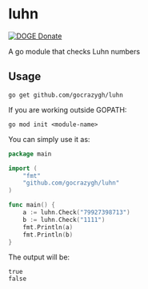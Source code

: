 # luhn

[![DOGE Donate](https://img.shields.io/badge/DOGE-For%20Coffee-green)](https://dogechain.info/address/DSr9btWDuDcdSg4yXkSMYjbRMLEUqp4ijt)

A go module that checks Luhn numbers

## Usage

```
go get github.com/gocrazygh/luhn
```

If you are working outside GOPATH:
```
go mod init <module-name>
```

You can simply use it as:
```go
package main

import (
	"fmt"
	"github.com/gocrazygh/luhn"
)

func main() {
	a := luhn.Check("79927398713")
	b := luhn.Check("1111")
	fmt.Println(a)
	fmt.Println(b)
}
```

The output will be:
```
true
false
```
